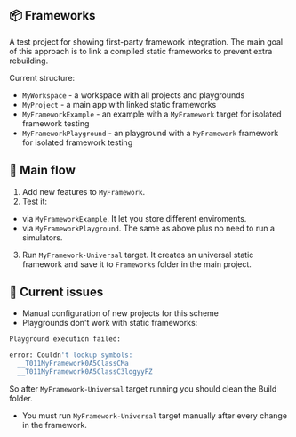 ## 📦 Frameworks

A test project for showing first-party framework integration. The main goal of this approach is to link a compiled static frameworks to prevent extra rebuilding.

Current structure:
- `MyWorkspace` - a workspace with all projects and playgrounds
- `MyProject` - a main app with linked static frameworks
- `MyFrameworkExample` - an example with a `MyFramework` target for isolated framework testing
- `MyFrameworkPlayground` - an playground with a `MyFramework` framework for isolated framework testing

## 🚀 Main flow

1. Add new features to `MyFramework`.
2. Test it:
 - via `MyFrameworkExample`. It let you store different enviroments.
 - via `MyFrameworkPlayground`. The same as above plus no need to run a simulators.
3. Run `MyFramework-Universal` target. It creates an universal static framework and save it to `Frameworks` folder in the main project.

## 🤔 Current issues

- Manual configuration of new projects for this scheme
- Playgrounds don't work with static frameworks:

```bash
Playground execution failed:

error: Couldn't lookup symbols:
  __T011MyFramework0A5ClassCMa
  __T011MyFramework0A5ClassC3logyyFZ
```
So after `MyFramework-Universal` target running you should clean the Build folder.

- You must run `MyFramework-Universal` target manually after every change in the framework.
